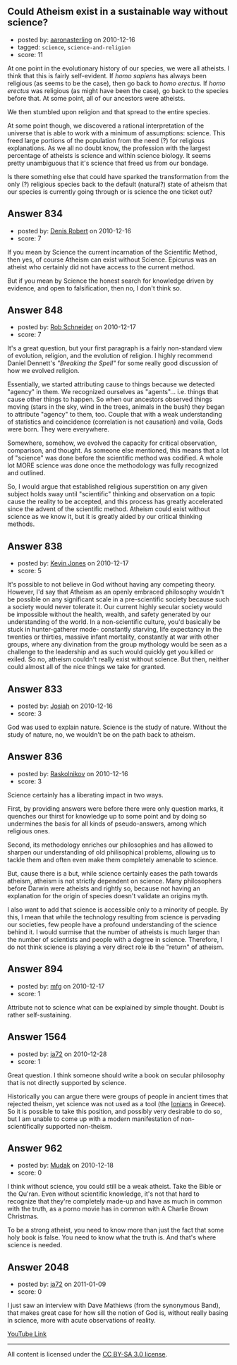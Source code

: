 ## Could Atheism exist in a sustainable way without science?

- posted by: [aaronasterling](https://stackexchange.com/users/-1/84-aaronasterling) on 2010-12-16
- tagged: `science`, `science-and-religion`
- score: 11

At one point in the evolutionary history of our species, we were all atheists. I think that this is fairly self-evident. If _homo sapiens_ has always been religious (as seems to be the case), then go back to _homo erectus_. If _homo erectus_ was religious (as might have been the case), go back to the species before that. At some point, all of our ancestors were atheists. 

We then stumbled upon religion and that spread to the entire species.

At some point though, we discovered a rational interpretation of the universe that is able to work with a minimum of assumptions: science. This freed large portions of the population from the need (?) for religious explanations. As we all no doubt know, the profession with the largest percentage of atheists is science and within science biology. It seems pretty unambiguous that it's science that freed us from our bondage.

Is there something else that could have sparked the transformation from the only (?) religious species back to the default (natural?) state of atheism that our species is currently going through or is science the one ticket out?


## Answer 834

- posted by: [Denis Robert](https://stackexchange.com/users/-1/122-denis-robert) on 2010-12-16
- score: 7

If you mean by Science the current incarnation of the Scientific Method, then yes, of course Atheism can exist without Science. Epicurus was an atheist who certainly did not have access to the current method.

But if you mean by Science the honest search for knowledge driven by evidence, and open to falsification, then no, I don't think so.


## Answer 848

- posted by: [Rob Schneider](https://stackexchange.com/users/-1/149-rob-schneider) on 2010-12-17
- score: 7

It's a great question, but your first paragraph is a fairly non-standard view of evolution, religion, and the evolution of religion.  I highly recommend Daniel Dennett's *"Breaking the Spell"* for some really good discussion of how we evolved religion.

Essentially, we started attributing cause to things because we detected "agency" in them.  We recognized ourselves as "agents"... i.e. things that cause other things to happen.  So when our ancestors observed things moving (stars in the sky, wind in the trees, animals in the bush) they began to attribute "agency" to them, too.  Couple that with a weak understanding of statistics and coincidence (correlation is not causation) and voila, Gods were born.  They were everywhere.

Somewhere, somehow, we evolved the capacity for critical observation, comparison, and thought.  As someone else mentioned, this means that a lot of "science" was done before the scientific method was codified.   A whole lot MORE science was done once the methodology was fully recognized and outlined.

So, I would argue that established religious superstition on any given subject holds sway until "scientific" thinking and observation on a topic cause the reality to be accepted, and this process has greatly accelerated since the advent of the scientific method. Atheism could exist without science as we know it, but it is greatly aided by our critical thinking methods.


## Answer 838

- posted by: [Kevin Jones](https://stackexchange.com/users/-1/186-kevin-jones) on 2010-12-17
- score: 5

It's possible to not believe in God without having any competing theory.  However, I'd say that Atheism as an openly embraced philosophy wouldn't be possible on any significant scale in a pre-scientific society because such a society would never tolerate it.  Our current highly secular society would be impossible without the health, wealth, and safety generated by our understanding of the world.  In a non-scientific culture, you'd basically be stuck in hunter-gatherer mode- constantly starving, life expectancy in the twenties or thirties, massive infant mortality, constantly at war with other groups, where any divination from the group mythology would be seen as a challenge to the leadership and as such would quickly get you killed or exiled.  So no, atheism couldn't really exist without science.  But then, neither could almost all of the nice things we take for granted.  


## Answer 833

- posted by: [Josiah](https://stackexchange.com/users/-1/88-josiah) on 2010-12-16
- score: 3

God was used to explain nature. Science is the study of nature. Without the study of nature, no, we wouldn't be on the path back to atheism.


## Answer 836

- posted by: [Raskolnikov](https://stackexchange.com/users/-1/144-raskolnikov) on 2010-12-16
- score: 3

Science certainly has a liberating impact in two ways.

First, by providing answers were before there were only question marks, it quenches our thirst for knowledge up to some point and by doing so undermines the basis for all kinds of pseudo-answers, among which religious ones.

Second, its methodology enriches our philosophies and has allowed to sharpen our understanding of old philisophical problems, allowing us to tackle them and often even make them completely amenable to science.

But, cause there is a but, while science certainly eases the path towards atheism, atheism is not strictly dependent on science. Many philosophers before Darwin were atheists and rightly so, because not having an explanation for the origin of species doesn't validate an origins myth.

I also want to add that science is accessible only to a minority of people. By this, I mean that while the technology resulting from science is pervading our societies, few people have a profound understanding of the science behind it. I would surmise that the number of atheists is much larger than the number of scientists and people with a degree in science. Therefore, I do not think science is playing a very direct role ib the "return" of atheism.


## Answer 894

- posted by: [mfg](https://stackexchange.com/users/-1/135-mfg) on 2010-12-17
- score: 1

Attribute not to science what can be explained by simple thought. Doubt is rather self-sustaining. 


## Answer 1564

- posted by: [ja72](https://stackexchange.com/users/-1/567-ja72) on 2010-12-28
- score: 1

<p>Great question. I think someone should write a book on secular philosophy that is not directly supported by science.</p>

<p>Historically you can argue there were groups of people in ancient times that rejected theism, yet science was not used as a tool (the <a href="http://en.wikipedia.org/wiki/Ionian_School_%28philosophy%29" rel="nofollow">Ionians</a> in Greece). So it is possible to take this position, and possibly very desirable to do so, but I am unable to come up with a modern manifestation of non-scientifically supported non-theism.</p>



## Answer 962

- posted by: [Mudak](https://stackexchange.com/users/-1/205-mudak) on 2010-12-18
- score: 0

I think without science, you could still be a weak atheist.  Take the Bible or the Qu'ran.  Even without scientific knowledge, it's not that hard to recognize that they're completely made-up and have as much in common with the truth, as a porno movie has in common with A Charlie Brown Christmas.  

To be a strong atheist, you need to know more than just the fact that some holy book is false.  You need to know what the truth is. And that's where science is needed.


## Answer 2048

- posted by: [ja72](https://stackexchange.com/users/-1/567-ja72) on 2011-01-09
- score: 0

<p>I just saw an interview with Dave Mathiews (from the synonymous Band), that makes great case for how sill the notion of God is, without really basing in science, more with acute observations of reality.</p>

<p><a href="http://www.youtube.com/watch?v=fZbseUM1T_A&amp;feature=player_embedded" rel="nofollow">YouTube Link</a></p>




---

All content is licensed under the [CC BY-SA 3.0 license](https://creativecommons.org/licenses/by-sa/3.0/).
